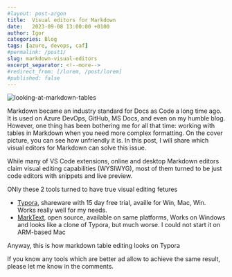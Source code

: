 ```yaml
---
#layout: post-argon
title:  Visual editors for Markdown
date:   2023-09-08 13:00:00 +0100
author: Igor
categories: Blog
tags: [azure, devops, caf]
#permalink: /post1/
slug: markdown-visual-editors
excerpt_separator: <!--more-->
#redirect_from: [/lorem, /post/lorem]
#published: false
---
```

<div aligh="center">
  
![looking-at-markdown-tables](https://github.com/iromanovsky/irom.info/assets/15823576/bee5bd07-3fe6-4a5c-a373-c2513aec1fd3)

</div>

Markdown became an industry standard for Docs as Code a long time ago. It is used on Azure DevOps, GitHub, MS Docs, and even on my humble blog. However, one thing has been bothering me for all that time: working with tables in Markdown when you need more complex formatting. On the cover picture, you can see how unfriendly it is. In this post, I will share which visual editors for Markdown can solve this issue.

While many of VS Code extensions, online and desktop Markdown editors claim visual editing capabilities (WYSIWYG), most of them turned to be just code editors with snippets and live preview.

ONly these 2 tools turned to have true visual editing fetures

- [Typora](https://typora.io), shareware with 15 day free trial, availle for Win, Mac, Win. Works really well for my needs.
- [MarkText](https://github.com/marktext/marktext), open source, available on same platforms, Works on Windows and looks like a clone of Typora, but much worse. I could not start it on ARM-based Mac

Anyway, this is how markdown table editing looks on Typora



If you know any tools which are better ad allow to achieve the same result, please let me know in the comments.


